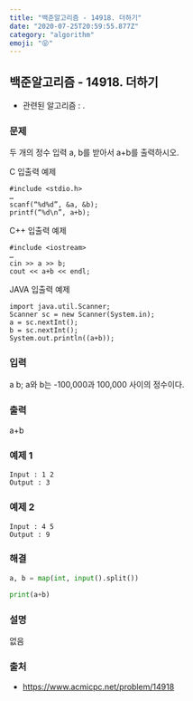 ```yaml
---
title: "백준알고리즘 - 14918. 더하기"
date: "2020-07-25T20:59:55.877Z"
category: "algorithm"
emoji: "😝"
---
```


## 백준알고리즘 - 14918. 더하기

- 관련된 알고리즘 : .

### 문제

두 개의 정수 입력 a, b를 받아서 a+b를 출력하시오.

C 입출력 예제

```
#include <stdio.h>
…
scanf(“%d%d”, &a, &b);
printf(“%d\n”, a+b);
```

C++ 입출력 예제

```
#include <iostream>
…
cin >> a >> b;
cout << a+b << endl;
```

JAVA 입출력 예제

```
import java.util.Scanner;
Scanner sc = new Scanner(System.in);
a = sc.nextInt();
b = sc.nextInt();
System.out.println((a+b));
```

### 입력

a b; a와 b는 -100,000과 100,000 사이의 정수이다.

### 출력

a+b

### 예제 1

```
Input : 1 2
Output : 3
```

### 예제 2

```
Input : 4 5
Output : 9
```

### 해결

```python
a, b = map(int, input().split())

print(a+b)
```

### 설명

없음

### 출처

- https://www.acmicpc.net/problem/14918
